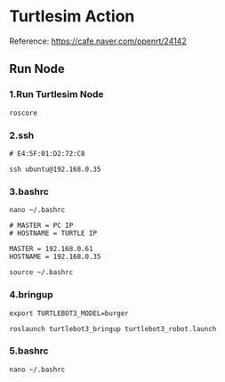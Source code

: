 # Turtlesim Action
Reference: https://cafe.naver.com/openrt/24142 <br/>

## Run Node
### 1.Run Turtlesim Node
```
roscore
```

### 2.ssh

```
# E4:5F:01:D2:72:C8

ssh ubuntu@192.168.0.35
```

### 3.bashrc 

```
nano ~/.bashrc

# MASTER = PC IP
# HOSTNAME = TURTLE IP

MASTER = 192.168.0.61
HOSTNAME = 192.168.0.35

source ~/.bashrc
```

### 4.bringup

```
export TURTLEBOT3_MODEL=burger

roslaunch turtlebot3_bringup turtlebot3_robot.launch
```
### 5.bashrc

```
nano ~/.bashrc 


```
